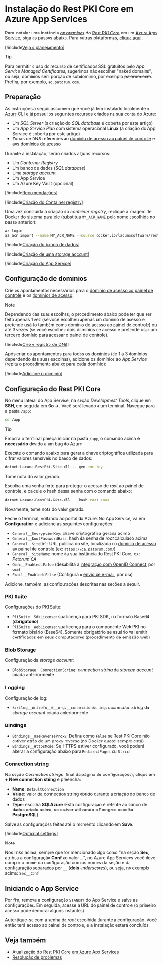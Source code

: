 ﻿# Instalação do Rest PKI Core em Azure App Services

Para instalar uma instância [*on premises*](../index.md) do [Rest PKI Core](../../index.md) em um [Azure App Service](https://docs.microsoft.com/azure/app-service/overview),
siga os passos abaixo. Para outras plataformas, [clique aqui](../index.md).

[!include[Veja o planejamento](./includes/see-planning.md)]

> [!TIP]
> Para permitir o uso do recurso de certificados SSL gratuitos pelo *App Service Managed Certificates*,
> sugerimos não escolher "naked domains", ou seja, domínios sem porção de subdomínio, por exemplo ~~patorum.com~~.
> Prefira, por exemplo, `ac.patorum.com`.

## Preparação

As instruções a seguir assumem que você já tem instalado localmente o [Azure CLI](https://learn.microsoft.com/en-us/cli/azure/install-azure-cli) e já possui
os seguintes recursos criados na sua conta do Azure:

* Um *SQL Server* (a criação do *SQL database* é coberta por este artigo)
* Um *App Service Plan* com sistema operacional **Linux** (a criação do App Service é coberta por este artigo)
* Zonas de DNS referentes ao [domínio de acesso ao painel de controle](../index.md#dashboard-domain)
  e aos [domínios de acesso](../index.md#access-domains)

Durante a instalação, serão criados alguns recursos:

* Um *Container Registry*
* Um banco de dados (*SQL database*)
* Uma *storage account*
* Um App Service
* Um Azure Key Vault (opcional)

[!include[Recomendações](./includes/prep-recommendations.md)]

[!include[Criação do Container registry](./includes/create-acr.md)]

Uma vez concluida a criação do *container registry*, replique a imagem de Docker do sistema para ele (substitua `MY_ACR_NAME` pelo nome escolhido
no passo anterior):

```sh
az login
az acr import --name MY_ACR_NAME --source docker.io/lacunasoftware/restpkicore:2.0.1 --image restpkicore:2.0.1
```

[!include[Criação do banco de dados](./includes/create-database.md)]

[!include[Criação de uma storage account](./includes/create-storage.md)]

[!include[Criação do App Service](./includes/create-webapp-docker.md)]

## Configuração de domínios

Crie os apontamentos necessários para o [domínio de acesso ao painel de controle](../index.md#dashboard-domain) e
os [domínios de acesso](../index.md#access-domains):

> [!NOTE]
> Dependendo das suas escolhas, o procedimento abaixo pode ter que ser feito apenas 1 vez (se você escolheu apenas um
> domínio de acesso e pretende usá-lo também como domínio de acesso ao painel de controle) ou até 3 vezes (se você escolheu
> dois domínios de acesso e pretende usar um terceiro domínio para acessar o painel de controle).

[!include[Crie o registro de DNS](./includes/create-dns-record.md)]

Após criar os apontamentos para todos os domínios (de 1 a 3 domínios dependendo das suas escolhas),
adicione os domínios ao *App Service* (repita o procedimento abaixo para cada domínio):

[!include[Adicione o domínio](./includes/add-custom-domain.md)]

## Configuração do Rest PKI Core

No menu lateral do App Service, na seção *Development Tools*, clique em **SSH**, em seguida em **Go →**. Você será levado a um terminal. Navegue
para a pasta `/app`:

```bash
cd /app
```

> [!TIP]
> Embora o terminal pareça iniciar na pasta `/app`, o comando acima **é necessário** devido a um bug do Azure

Execute o comando abaixo para gerar a chave criptográfica utilizada para cifrar valores sensíveis no banco de dados:

```cmd
dotnet Lacuna.RestPki.Site.dll -- gen-enc-key
```

Tome nota do valor gerado.

Escolha uma senha forte para proteger o acesso de *root* ao painel de controle, e calcule o hash dessa senha com o comando abaixo:

```cmd
dotnet Lacuna.RestPki.Site.dll -- hash-root-pass
```

Novamente, tome nota do valor gerado.

Feche o terminal, voltando ao portal do Azure. No App Service, vá em **Configuration** e adicione as seguintes configurações:

* `General__EncryptionKey`: chave criptográfica gerada acima
* `General__RootPasswordHash`: hash da senha de *root* calculado acima
* `General__SiteUrl`: URL pública do site, localizada no [domínio de acesso ao painel de controle](../index.md#dashboard-domain) (ex: `https://ca.patorum.com/`)
* `General__SiteName`: nome da sua instância do Rest PKI Core, ex: *Patorum CA*
* `Oidc__Enabled`: `False` (desabilita a [integração com OpenID Connect](../configure-oidc.md), por ora)
* `Email__Enabled`: `False` (Configura o [envio de e-mail](../configure-email.md), por ora)

Adicione, também, as configurações descritas nas seções a seguir.

### PKI Suite

Configurações do PKI Suite:

* `PkiSuite__SdkLicense`: sua licença para PKI SDK, no formato Base64 (**obrigatório**)
* `PkiSuite__WebLicense`: sua licença para o componente Web PKI no formato binário (Base64). Somente obrigatório se usuário vai emitir certificados em seus computadores (procedimento de emissão web)

### Blob Storage

Configuração da *storage account*:

* `BlobStorage__ConnectionString`: *connection string* da *storage account* criada anteriormente

### Logging

Configuração de log:

* `Serilog__WriteTo__0__Args__connectionString`: *connection string* da *storage account* criada anteriormente

### Bindings

* `Bindings__UseReverseProxy`: Defina como `False` se Rest PKI Core não estiver atrás de um proxy reverso (no Docker quase sempre está) 
* `Bindings__HttpsMode`: Se HTTPS estiver configurado, você poderá alterar a configuração abaixo para `RedirectPages` ou `Strict`

### Connection string

Na seção *Connection strings* (final da página de configurações), clique em **+ New connection string** e preencha:

* **Name**: `DefaultConnection`
* **Value**: valor da connection string obtido durante a criação do banco de dados
* **Type**: escolha **SQLAzure** (Esta configuração é refente ao banco de dados criado acima, se estiver utilizando o Postgres escolha **PostgreSQL**)

Salve as configurações feitas até o momento clicando em **Save**.

[!include[Optional settings](./includes/optional-settings.md)]

> [!NOTE]
> Nos links acima, sempre que for mencionado algo como "na seção **Sec**, atribua a configuração **Conf** ao valor ...", no Azure App Services você deve
> compor o nome da configuração com os nomes da seção e da configuração separados por `__` (**dois** *underscores*), ou seja, no exemplo acima: `Sec__Conf`

## Iniciando o App Service

Por fim, remova a configuração `STANDBY` do App Service e salve as configurações. Em seguida, acesse a URL do painel de controle (o primeiro acesso pode demorar alguns instantes).

Autentique-se com a senha de *root* escolhida durante a configuração. Você então terá acesso ao painel de controle, e a instalação estará concluída.

## Veja também

* [Atualização do Rest PKI Core em Azure App Services](update.md)
* [Resolução de problemas](troubleshoot/index.md)
